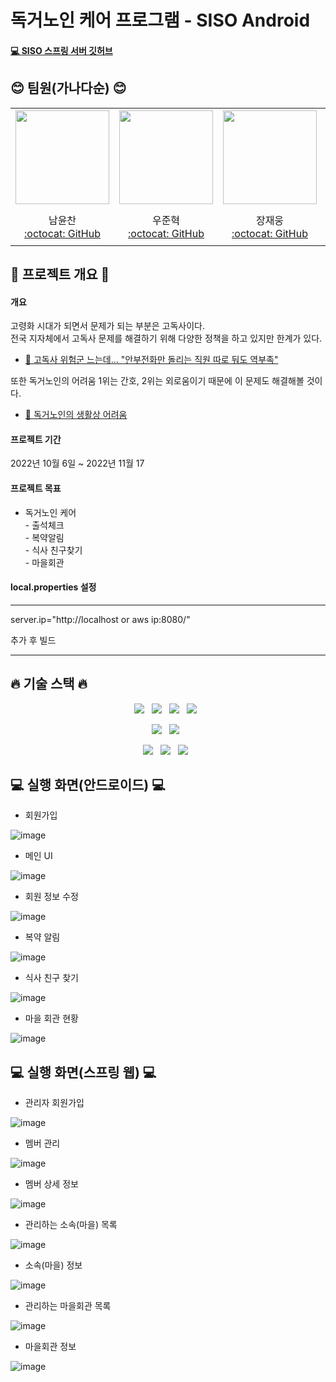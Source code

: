 #  독거노인 케어 프로그램 - SISO Android 

#### [💻 SISO 스프링 서버 깃허브](https://github.com/senior-management-application-SISO/SISO.git)

## 😊 팀원(가나다순) 😊
<table align=center>
    <tr height="160px">
        <td align="center" width="200px">
            <a href="https://github.com/NYC3644"><img height="150px" width="150px" src="https://avatars.githubusercontent.com/u/105707225?v=4"/></a>
            <br />
        </td>
        <td align="center" width="200px">
            <a href="https://github.com/oddnine"><img height="150px" width="150px" src="https://avatars.githubusercontent.com/u/90389323?v=4"/></a>
            <br />
        </td>
         <td align="center" width="200px">
            <a href="https://github.com/JaeUngJang"><img height="150px" width="150px" src="https://avatars.githubusercontent.com/u/83953721?v=4"/></a>
            <br />
        </td>
        <td align="center" width="200px">
            <a href="https://github.com/woohyeonjoe"><img height="150px" width="150px" src="https://avatars.githubusercontent.com/u/106286686?v=4"/></a>
            <br />
        </td>
    </tr>
    <tr height="60px">
        <td align="center">
        <a>남윤찬</a><br>
            <a href="https://github.com/NYC3644">:octocat: GitHub</a>
            <br />
        </td>
        <td align="center">
        <a>우준혁</a><br>
            <a href="https://github.com/oddnine">:octocat: GitHub</a>
            <br />
        </td>
        <td align="center">
        <a>장재웅</a><br>
            <a href="https://github.com/JaeUngJang">:octocat: GitHub</a>
            <br />
         </td>
        <td align="center">
        <a>조우현</a><br>
            <a href="https://github.com/woohyeonjoe">:octocat: GitHub</a>
            <br />
    </tr>
</table>

## 📌 프로젝트 개요 📌

#### 개요
고령화 시대가 되면서 문제가 되는 부분은 고독사이다.<br>
전국 지자체에서 고독사 문제를 해결하기 위해 다양한 정책을 하고 있지만 한계가 있다.
- [📰 고독사 위험군 느는데... "안부전화만 돌리는 직원 따로 둬도 역부족"](https://m.hankookilbo.com/News/Read/A2022011722430004204?t=20221007171902p)

또한 독거노인의 어려움 1위는 간호, 2위는 외로움이기 때문에 이 문제도 해결해볼 것이다.
- [📰 독거노인의 생활상 어려움](http://www.wbcb.co.kr/news/articleView.html?idxno=72892)

#### 프로젝트 기간
2022년 10월 6일 ~ 2022년 11월 17

#### 프로젝트 목표
- 독거노인 케어 <br>
        - 출석체크 <br>
        - 복약알림 <br>
        - 식사 친구찾기 <br>
        - 마을회관 <br>
        
#### local.properties 설정

---

server.ip="http://localhost or aws ip:8080/" <br>

추가 후 빌드

---
 
## 🔥 기술 스택 🔥

<div align="center">
<p>
<img src="https://img.shields.io/badge/Spring Boot-6DB33F?style=flat&logo=Spring Boot&logoColor=white"/>&nbsp;&nbsp;
<img src="https://img.shields.io/badge/android-green?style=flat&logo=android&logoColor=white"/>&nbsp;&nbsp;
<img src="https://img.shields.io/badge/Thymeleaf-005F0F?style=flat&logo=Thymeleaf&logoColor=white"/>&nbsp;&nbsp;
<img src="https://img.shields.io/badge/Bootstrap-yellow?style=flat&logo=Bootstrap&logoColor=7952B3"/>&nbsp;&nbsp;

</p>

<p>
<img src="https://img.shields.io/badge/MySQL-f1d8d9?style=flat&logo=MySQL&logoColor=4479A1"/>&nbsp;&nbsp;
<img src="https://img.shields.io/badge/MyBatis-black?style=flat&logo=MyBatis&logoColor=white"/>&nbsp;&nbsp;
</p>

<p>
<img src="https://img.shields.io/badge/GitHub-gray?style=flat&logo=GitHub&logoColor=black"/>&nbsp;&nbsp;
<img src="https://img.shields.io/badge/Git-blue?style=flat&logo=Git&logoColor=F05032"/>&nbsp;&nbsp;
<img src="https://img.shields.io/badge/AWS-orange?style=flat&logo=Amazon AWS&logoColor=black"/>&nbsp;&nbsp;
</p>

</div>

## 💻 실행 화면(안드로이드) 💻

- 회원가입

![image](https://user-images.githubusercontent.com/90389323/202345221-b9533c3a-dde5-4e97-82dd-ab49a429f5f4.png)

- 메인 UI

![image](https://user-images.githubusercontent.com/90389323/202345280-1c96c95b-631e-4050-bb1e-2cf75a00647a.png)

- 회원 정보 수정

![image](https://user-images.githubusercontent.com/90389323/202345356-fd9b63ce-b68a-4e17-b4a1-e14ab79af336.png)

- 복약 알림

![image](https://user-images.githubusercontent.com/90389323/202345800-fb9c700f-c6d5-44b4-9849-d52aa3e8f2b8.png)

- 식사 친구 찾기

![image](https://user-images.githubusercontent.com/90389323/202347208-79992cba-fea7-423a-b251-0478b152ac73.png)

- 마을 회관 현황

![image](https://user-images.githubusercontent.com/90389323/202346134-38868e65-493b-429d-81d9-6ec2ac942fc4.png)

## 💻 실행 화면(스프링 웹) 💻

- 관리자 회원가입

![image](https://user-images.githubusercontent.com/90389323/202335245-13a10d85-8416-4b0a-910a-7915edabf4cf.png)

- 멤버 관리

![image](https://user-images.githubusercontent.com/90389323/202335447-e0017aeb-e9e6-4220-944e-11e86171052f.png)

- 멤버 상세 정보

![image](https://user-images.githubusercontent.com/90389323/202335536-f46e06de-0679-47f8-98f8-4a53fde7580f.png)

- 관리하는 소속(마을) 목록

![image](https://user-images.githubusercontent.com/90389323/202335653-4438c19d-ba4a-4597-b805-a661f15f6fea.png)

- 소속(마을) 정보

![image](https://user-images.githubusercontent.com/90389323/202335712-9042ebf5-227e-42cc-9480-28423a54db88.png)

- 관리하는 마을회관 목록

![image](https://user-images.githubusercontent.com/90389323/202335748-79d6576a-8355-4f72-a1cb-78abd0613724.png)

- 마을회관 정보

![image](https://user-images.githubusercontent.com/90389323/202335927-abe92f03-1f71-4f82-98e4-327ecfa59320.png)

